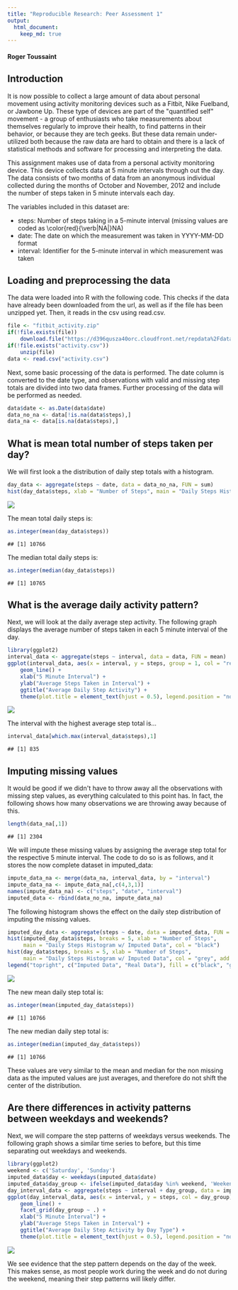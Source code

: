 ```yaml
---
title: "Reproducible Research: Peer Assessment 1"
output: 
  html_document:
    keep_md: true
---
```

#### Roger Toussaint
## Introduction

It is now possible to collect a large amount of data about personal movement using activity monitoring devices such as a Fitbit, Nike Fuelband, or Jawbone Up. These type of devices are part of the "quantified self" movement - a group of enthusiasts who take measurements about themselves regularly to improve their health, to find patterns in their behavior, or because they are tech geeks. But these data remain under-utilized both because the raw data are hard to obtain and there is a lack of statistical methods and software for processing and interpreting the data.

This assignment makes use of data from a personal activity monitoring device. This device collects data at 5 minute intervals through out the day. The data consists of two months of data from an anonymous individual collected during the months of October and November, 2012 and include the number of steps taken in 5 minute intervals each day.

The variables included in this dataset are:

- steps: Number of steps taking in a 5-minute interval (missing values are coded as \color{red}{\verb|NA|}NA)
- date: The date on which the measurement was taken in YYYY-MM-DD format
- interval: Identifier for the 5-minute interval in which measurement was taken

## Loading and preprocessing the data
The data were loaded into R with the following code. This checks if the data have already been downloaded from the url, as well as if the file has been unzipped yet. Then, it reads in the csv using read.csv.

```r
file <- "fitbit_activity.zip"
if(!file.exists(file))
    download.file("https://d396qusza40orc.cloudfront.net/repdata%2Fdata%2Factivity.zip", destfile = file)
if(!file.exists("activity.csv"))
    unzip(file)
data <- read.csv("activity.csv")
```
Next, some basic processing of the data is performed. The date column is converted to the date type, and observations with valid and missing step totals are divided into two data frames. Further processing of the data will be performed as needed.

```r
data$date <- as.Date(data$date)
data_no_na <- data[!is.na(data$steps),]
data_na <- data[is.na(data$steps),]
```
## What is mean total number of steps taken per day?
We will first look a the distribution of daily step totals with a histogram.

```r
day_data <- aggregate(steps ~ date, data = data_no_na, FUN = sum)
hist(day_data$steps, xlab = "Number of Steps", main = "Daily Steps Histogram", col = "grey")
```

![](PA1_template_files/figure-html/unnamed-chunk-3-1.png)<!-- -->

The mean total daily steps is:

```r
as.integer(mean(day_data$steps))
```

```
## [1] 10766
```
The median total daily steps is:

```r
as.integer(median(day_data$steps))
```

```
## [1] 10765
```
## What is the average daily activity pattern?
Next, we will look at the daily average step activity. The following graph displays the average number of steps taken in each 5 minute interval of the day.

```r
library(ggplot2)
interval_data <- aggregate(steps ~ interval, data = data, FUN = mean)
ggplot(interval_data, aes(x = interval, y = steps, group = 1, col = "red")) + 
    geom_line() +
    xlab("5 Minute Interval") + 
    ylab("Average Steps Taken in Interval") + 
    ggtitle("Average Daily Step Activity") + 
    theme(plot.title = element_text(hjust = 0.5), legend.position = "none")
```

![](PA1_template_files/figure-html/unnamed-chunk-6-1.png)<!-- -->

The interval with the highest average step total is...

```r
interval_data[which.max(interval_data$steps),1]
```

```
## [1] 835
```
## Imputing missing values
It would be good if we didn't have to throw away all the observations with missing step values, as everything calculated to this point has. In fact, the following shows how many observations we are throwing away because of this.

```r
length(data_na[,1])
```

```
## [1] 2304
```
We will impute these missing values by assigning the average step total for the respective 5 minute interval. The code to do so is as follows, and it stores the now complete dataset in imputed_data:

```r
impute_data_na <- merge(data_na, interval_data, by = "interval")
impute_data_na <- impute_data_na[,c(4,3,1)]
names(impute_data_na) <- c("steps", "date", "interval")
imputed_data <- rbind(data_no_na, impute_data_na)
```
The following histogram shows the effect on the daily step distribution of imputing the missing values.

```r
imputed_day_data <- aggregate(steps ~ date, data = imputed_data, FUN = sum)
hist(imputed_day_data$steps, breaks = 5, xlab = "Number of Steps", 
     main = "Daily Steps Histogram w/ Imputed Data", col = "black")
hist(day_data$steps, breaks = 5, xlab = "Number of Steps", 
     main = "Daily Steps Histogram w/ Imputed Data", col = "grey", add = TRUE)
legend("topright", c("Imputed Data", "Real Data"), fill = c("black", "grey"))
```

![](PA1_template_files/figure-html/unnamed-chunk-10-1.png)<!-- -->

The new mean daily step total is:

```r
as.integer(mean(imputed_day_data$steps))
```

```
## [1] 10766
```
The new median daily step total is:

```r
as.integer(median(imputed_day_data$steps))
```

```
## [1] 10766
```
These values are very similar to the mean and median for the non missing data as the imputed values are just averages, and therefore do not shift the center of the distribution.
## Are there differences in activity patterns between weekdays and weekends?
Next, we will compare the step patterns of weekdays versus weekends. The following graph shows a similar time series to before, but this time separating out weekdays and weekends.

```r
library(ggplot2)
weekend <- c('Saturday', 'Sunday')
imputed_data$day <- weekdays(imputed_data$date)
imputed_data$day_group <- ifelse(imputed_data$day %in% weekend, 'Weekend', 'Weekday')
day_interval_data <- aggregate(steps ~ interval + day_group, data = imputed_data, FUN = mean)
ggplot(day_interval_data, aes(x = interval, y = steps, col = day_group)) +
    geom_line() + 
    facet_grid(day_group ~ .) +
    xlab("5 Minute Interval") + 
    ylab("Average Steps Taken in Interval") + 
    ggtitle("Average Daily Step Activity by Day Type") + 
    theme(plot.title = element_text(hjust = 0.5), legend.position = "none")
```

![](PA1_template_files/figure-html/unnamed-chunk-13-1.png)<!-- -->

We see evidence that the step pattern depends on the day of the week. This makes sense, as most people work during the week and do not during the weekend, meaning their step patterns will likely differ.
